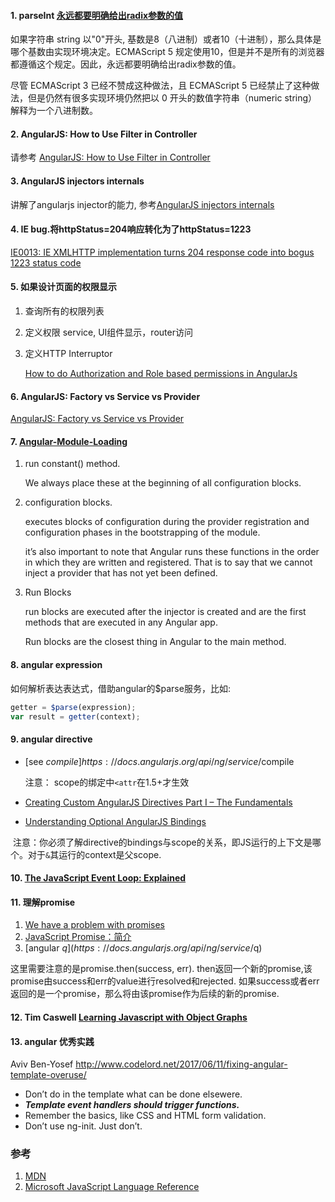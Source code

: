 #### 1. parseInt  [永远都要明确给出radix参数的值](https://developer.mozilla.org/zh-CN/docs/Web/JavaScript/Reference/Global_Objects/parseInt)

如果字符串 string 以"0"开头, 基数是8（八进制）或者10（十进制），那么具体是哪个基数由实现环境决定。ECMAScript 5 规定使用10，但是并不是所有的浏览器都遵循这个规定。因此，永远都要明确给出radix参数的值。

尽管 ECMAScript 3 已经不赞成这种做法，且 ECMAScript 5 已经禁止了这种做法，但是仍然有很多实现环境仍然把以 0 开头的数值字符串（numeric string）解释为一个八进制数。

#### 2. AngularJS: How to Use Filter in Controller
请参考 [AngularJS: How to Use Filter in Controller](http://budiirawan.com/angular-js-use-filter-controller/)

#### 3. AngularJS injectors internals
讲解了angularjs injector的能力, 参考[AngularJS injectors internals](http://agiliq.com/blog/2017/04/angularjs-injectors-internals/)

#### 4. IE bug.将httpStatus=204响应转化为了httpStatus=1223
[IE0013: IE XMLHTTP implementation turns 204 response code into bogus 1223 status code](http://www.enhanceie.com/ie/bugs.asp)

#### 5. 如果设计页面的权限显示
1. 查询所有的权限列表
2. 定义权限 service, UI组件显示，router访问
3. 定义HTTP Interruptor

   [How to do Authorization and Role based permissions in AngularJs](http://nadeemkhedr.com/how-to-do-authorization-and-role-based-permissions-in-angularjs/)

#### 6. AngularJS: Factory vs Service vs Provider
[AngularJS: Factory vs Service vs Provider](https://tylermcginnis.com/angularjs-factory-vs-service-vs-provider/)

#### 7. [Angular-Module-Loading](https://www.ng-book.com/p/Angular-Module-Loading/)
1. run constant() method. 
   
   We always place these at the beginning of all configuration blocks.

2. configuration blocks.
   
   executes blocks of configuration during the provider registration and configuration phases in the bootstrapping of the module.
   
   it’s also important to note that Angular runs these functions in the order in which they are written and registered. That is to say that we cannot inject a provider that has not yet been defined.

3. Run Blocks
   
   run blocks are executed after the injector is created and are the first methods that are executed in any Angular app.
   
   Run blocks are the closest thing in Angular to the main method.

#### 8. angular expression
如何解析表达表达式，借助angular的$parse服务，比如:

```js
getter = $parse(expression);
var result = getter(context);
```

#### 9. angular directive
+ [see $compile] https://docs.angularjs.org/api/ng/service/$compile
  
  注意： scope的绑定中`<attr`在1.5+才生效
+ [Creating Custom AngularJS Directives Part I – The Fundamentals](https://weblogs.asp.net/dwahlin/creating-custom-angularjs-directives-part-i-the-fundamentals)

+ [Understanding Optional AngularJS Bindings](http://www.codelord.net/2017/05/28/understanding-optional-angularjs-bindings/)

  注意：你必须了解directive的bindings与scope的关系，即JS运行的上下文是哪个。对于`&`其运行的context是父scope.

#### 10. [The JavaScript Event Loop: Explained](http://blog.carbonfive.com/2013/10/27/the-javascript-event-loop-explained/)

#### 11. 理解promise

1. [We have a problem with promises](https://pouchdb.com/2015/05/18/we-have-a-problem-with-promises.html)
2. [JavaScript Promise：简介](https://developers.google.com/web/fundamentals/getting-started/primers/promises#toc-promises-queues)
3. [angular $q](https://docs.angularjs.org/api/ng/service/$q)

这里需要注意的是promise.then(success, err). then返回一个新的promise,该promise由success和err的value进行resolved和rejected. 如果success或者err返回的是一个promise，那么将由该promise作为后续的新的promise.

#### 12. Tim Caswell [Learning Javascript with Object Graphs](https://howtonode.org/object-graphs)

#### 13. angular 优秀实践

Aviv Ben-Yosef http://www.codelord.net/2017/06/11/fixing-angular-template-overuse/

+ Don’t do in the template what can be done elsewere.
+ ***Template event handlers should trigger functions.***
+ Remember the basics, like CSS and HTML form validation.
+ Don’t use ng-init. Just don’t.

### 参考
1. [MDN](https://developer.mozilla.org/zh-CN/docs/Web/JavaScript/Reference/Global_Objects)
2. [Microsoft JavaScript Language Reference](https://docs.microsoft.com/en-us/scripting/javascript/javascript-language-reference)

